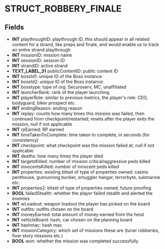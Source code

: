 # STRUCT_ROBBERY_FINALE

## Fields
* **INT** playthroughID: playthrough ID, this should appear in all related content for a strand, like preps and finale, and would enable us to track an entire strand playthrough
* **INT** missionID: mission name
* **INT** sessionID: session ID
* **INT** strandID: active strand
* **TEXT_LABEL_31** publicContentID: public content ID
* **INT** bossId1: unique ID of the Boss instance
* **INT** bossId2: unique ID of the Boss instance
* **INT** bosstype: type of org: Securoserv, MC, unaffiliated
* **INT** launcherRank: rank of the player launching
* **INT** playerRole: similar to previous metrics, the player's role: CEO, bodyguard, biker prospect etc.
* **INT** endingReason: ending reason
* **INT** replay: counts how many times this mission was failed, then continued from checkpoint/restarted; resets after the player exits the mission, null if not applicable
* **INT** rpEarned: RP earned
* **INT** timeTakenToComplete: time taken to complete, in seconds (for consistency)
* **INT** checkpoint: what checkpoint was the mission failed at; null if not applicable
* **INT** deaths: how many times the player died
* **INT** targetsKilled: number of mission critical/aggressive peds killed
* **INT** innocentsKilled: number of innocent peds killed
* **INT** properties: existing bitset of type of properties owned: casino penthouse, gunrunning bunker, smuggler hangar, terrorbyte, submarine etc.
* **INT** properties2: bitset of type of properties owned; future proofing
* **BOOL** failedStealth: whether the player failed stealth and alerted the enemies
* **INT** wLoadout: weapon loadout the player has picked on the board
* **INT** outfits: outfits chosen on the board
* **INT** moneyEarned: total amount of money earned from the heist
* **INT** vehicleBoard: hash, car chosen on the planning board
* **INT** hashmac: hash mac
* **INT** missionCategory: which set of missions these are (tuner robberies, fixer story missions etc.)
* **BOOL** won: whether the mission was completed successfully